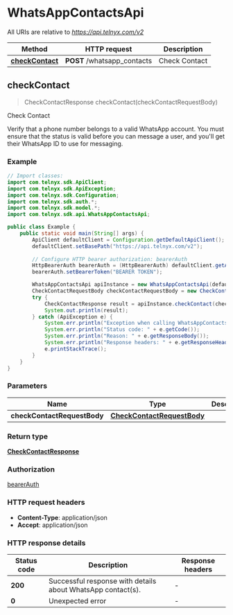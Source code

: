 # WhatsAppContactsApi

All URIs are relative to *https://api.telnyx.com/v2*

Method | HTTP request | Description
------------- | ------------- | -------------
[**checkContact**](WhatsAppContactsApi.md#checkContact) | **POST** /whatsapp_contacts | Check Contact



## checkContact

> CheckContactResponse checkContact(checkContactRequestBody)

Check Contact

Verify that a phone number belongs to a valid WhatsApp account. You must ensure that the status is valid before you can message a user, and you'll get their WhatsApp ID to use for messaging.

### Example

```java
// Import classes:
import com.telnyx.sdk.ApiClient;
import com.telnyx.sdk.ApiException;
import com.telnyx.sdk.Configuration;
import com.telnyx.sdk.auth.*;
import com.telnyx.sdk.model.*;
import com.telnyx.sdk.api.WhatsAppContactsApi;

public class Example {
    public static void main(String[] args) {
        ApiClient defaultClient = Configuration.getDefaultApiClient();
        defaultClient.setBasePath("https://api.telnyx.com/v2");
        
        // Configure HTTP bearer authorization: bearerAuth
        HttpBearerAuth bearerAuth = (HttpBearerAuth) defaultClient.getAuthentication("bearerAuth");
        bearerAuth.setBearerToken("BEARER TOKEN");

        WhatsAppContactsApi apiInstance = new WhatsAppContactsApi(defaultClient);
        CheckContactRequestBody checkContactRequestBody = new CheckContactRequestBody(); // CheckContactRequestBody | 
        try {
            CheckContactResponse result = apiInstance.checkContact(checkContactRequestBody);
            System.out.println(result);
        } catch (ApiException e) {
            System.err.println("Exception when calling WhatsAppContactsApi#checkContact");
            System.err.println("Status code: " + e.getCode());
            System.err.println("Reason: " + e.getResponseBody());
            System.err.println("Response headers: " + e.getResponseHeaders());
            e.printStackTrace();
        }
    }
}
```

### Parameters


Name | Type | Description  | Notes
------------- | ------------- | ------------- | -------------
 **checkContactRequestBody** | [**CheckContactRequestBody**](CheckContactRequestBody.md)|  |

### Return type

[**CheckContactResponse**](CheckContactResponse.md)

### Authorization

[bearerAuth](../README.md#bearerAuth)

### HTTP request headers

- **Content-Type**: application/json
- **Accept**: application/json

### HTTP response details
| Status code | Description | Response headers |
|-------------|-------------|------------------|
| **200** | Successful response with details about WhatsApp contact(s). |  -  |
| **0** | Unexpected error |  -  |

